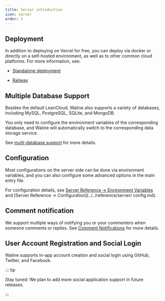 ```yaml
---
title: Server introduction
icon: server
order: 2
---
```


## Deployment

In addition to deploying on Vercel for free, you can deploy via docker or directly on a self-hosted environment, as well as to other common cloud platforms. For more information, see:

- [Standalone deployment](../deploy/vps.md)

- [Railway](../deploy/railway.md)

## Multiple Database Support

Besides the default LeanCloud, Waline also supports a variety of databases, including MySQL, PostgreSQL, SQLite, and MongoDB.

You only need to configure the environment variables of the corresponding database, and Waline will automatically switch to the corresponding data storage service.

See [multi-database support](../database.md) for more details.

## Configuration

Most configurations on the server side can be done via environment variables, and you can also configure some advanced options in the main entry file.

For configuration details, see [Server Reference → Environment Variables](../../reference/server/env.md) and [Server Reference → Configuration](../../reference/server/ config.md).

## Comment notification

We support multiple ways of notifying you or your commenters when someone comments or replies. See [Comment Notifications](../features/notification.md) for more details.

## User Account Registration and Social Login

Waline supports in-app account creation and social login using GitHub, Twitter, and Facebook.

::: tip

Stay tuned: We plan to add more social application support in future releases.

:::
